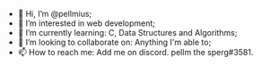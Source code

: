 - 👋 Hi, I’m @pellmius;
- 👀 I’m interested in web development;
- 🌱 I’m currently learning: C, Data Structures and Algorithms;
- 💞️ I’m looking to collaborate on: Anything I'm able to;
- 📫 How to reach me: Add me on discord. pellm the sperg#3581.

<!---
pellmius/pellmius is a ✨ special ✨ repository because its `README.md` (this file) appears on your GitHub profile.
You can click the Preview link to take a look at your changes.
--->
